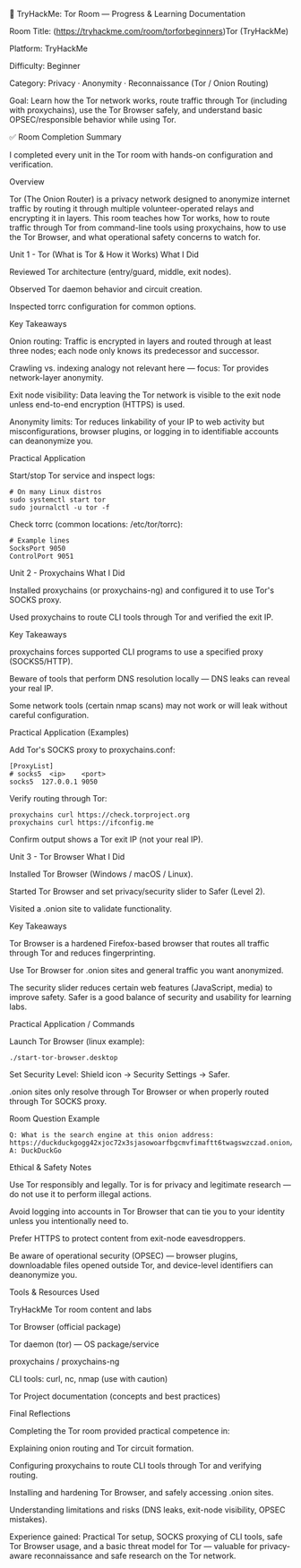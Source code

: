 🧭 TryHackMe: Tor Room — Progress & Learning Documentation

Room Title: (https://tryhackme.com/room/torforbeginners)Tor (TryHackMe)

Platform: TryHackMe

Difficulty: Beginner

Category: Privacy · Anonymity · Reconnaissance (Tor / Onion Routing)

Goal: Learn how the Tor network works, route traffic through Tor (including with proxychains), use the Tor Browser safely, and understand basic OPSEC/responsible behavior while using Tor.


✅ Room Completion Summary

I completed every unit in the Tor room with hands-on configuration and verification.


Overview

Tor (The Onion Router) is a privacy network designed to anonymize internet traffic by routing it through multiple volunteer-operated relays and encrypting it in layers. This room teaches how Tor works, how to route traffic through Tor from command-line tools using proxychains, how to use the Tor Browser, and what operational safety concerns to watch for.

Unit 1 - Tor (What is Tor & How it Works)
What I Did

Reviewed Tor architecture (entry/guard, middle, exit nodes).

Observed Tor daemon behavior and circuit creation.

Inspected torrc configuration for common options.

Key Takeaways

Onion routing: Traffic is encrypted in layers and routed through at least three nodes; each node only knows its predecessor and successor.

Crawling vs. indexing analogy not relevant here — focus: Tor provides network-layer anonymity.

Exit node visibility: Data leaving the Tor network is visible to the exit node unless end-to-end encryption (HTTPS) is used.

Anonymity limits: Tor reduces linkability of your IP to web activity but misconfigurations, browser plugins, or logging in to identifiable accounts can deanonymize you.

Practical Application

Start/stop Tor service and inspect logs:

```
# On many Linux distros
sudo systemctl start tor
sudo journalctl -u tor -f
```

Check torrc (common locations: /etc/tor/torrc):

```
# Example lines
SocksPort 9050
ControlPort 9051
```

Unit 2 - Proxychains
What I Did

Installed proxychains (or proxychains-ng) and configured it to use Tor's SOCKS proxy.

Used proxychains to route CLI tools through Tor and verified the exit IP.

Key Takeaways

proxychains forces supported CLI programs to use a specified proxy (SOCKS5/HTTP).

Beware of tools that perform DNS resolution locally — DNS leaks can reveal your real IP.

Some network tools (certain nmap scans) may not work or will leak without careful configuration.

Practical Application (Examples)

Add Tor's SOCKS proxy to proxychains.conf:

```
[ProxyList]
# socks5  <ip>    <port>
socks5  127.0.0.1 9050
```

Verify routing through Tor:

```
proxychains curl https://check.torproject.org
proxychains curl https://ifconfig.me
```

Confirm output shows a Tor exit IP (not your real IP).

Unit 3 - Tor Browser
What I Did

Installed Tor Browser (Windows / macOS / Linux).

Started Tor Browser and set privacy/security slider to Safer (Level 2).

Visited a .onion site to validate functionality.

Key Takeaways

Tor Browser is a hardened Firefox-based browser that routes all traffic through Tor and reduces fingerprinting.

Use Tor Browser for .onion sites and general traffic you want anonymized.

The security slider reduces certain web features (JavaScript, media) to improve safety. Safer is a good balance of security and usability for learning labs.

Practical Application / Commands

Launch Tor Browser (linux example):

```
./start-tor-browser.desktop
```

Set Security Level: Shield icon → Security Settings → Safer.

.onion sites only resolve through Tor Browser or when properly routed through Tor SOCKS proxy.

Room Question Example

```
Q: What is the search engine at this onion address:
https://duckduckgogg42xjoc72x3sjasowoarfbgcmvfimaftt6twagswzczad.onion/
A: DuckDuckGo
```

Ethical & Safety Notes

Use Tor responsibly and legally. Tor is for privacy and legitimate research — do not use it to perform illegal actions.

Avoid logging into accounts in Tor Browser that can tie you to your identity unless you intentionally need to.

Prefer HTTPS to protect content from exit-node eavesdroppers.

Be aware of operational security (OPSEC) — browser plugins, downloadable files opened outside Tor, and device-level identifiers can deanonymize you.

Tools & Resources Used

TryHackMe Tor room content and labs

Tor Browser (official package)

Tor daemon (tor) — OS package/service

proxychains / proxychains-ng

CLI tools: curl, nc, nmap (use with caution)

Tor Project documentation (concepts and best practices)

Final Reflections

Completing the Tor room provided practical competence in:

Explaining onion routing and Tor circuit formation.

Configuring proxychains to route CLI tools through Tor and verifying routing.

Installing and hardening Tor Browser, and safely accessing .onion sites.

Understanding limitations and risks (DNS leaks, exit-node visibility, OPSEC mistakes).

Experience gained: Practical Tor setup, SOCKS proxying of CLI tools, safe Tor Browser usage, and a basic threat model for Tor — valuable for privacy-aware reconnaissance and safe research on the Tor network.
